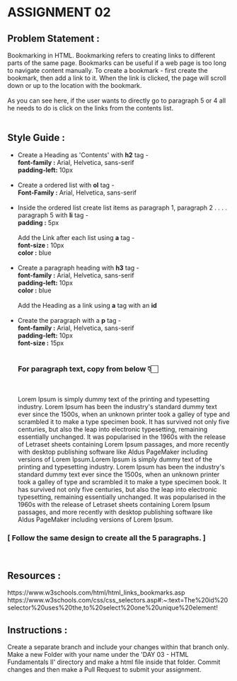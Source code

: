 <h1>ASSIGNMENT 02</h1>
<h2>Problem Statement :</h2> 
Bookmarking in HTML. Bookmarking refers to creating links to different parts of the same page. Bookmarks can be useful if a web page is too long to navigate content manually. To create a bookmark - first create the bookmark, then add a link to it. When the link is clicked, the page will scroll down or up to the location with the bookmark.
<br>
<br>
As you can see here, if the user wants to directly go to paragraph 5 or 4 all he needs to do is click on the links from the contents list.
<br>
<br>
<h2>Style Guide :</h2> 
<ul>
   <li>Create a Heading as 'Contents' with <b>h2</b> tag -<br><b>font-family :</b> Arial, Helvetica, sans-serif <br><b>padding-left:</b> 10px</li><br>
   <li>Create a ordered list with <b>ol</b> tag -<br><b>Font-Family :</b> Arial, Helvetica, sans-serif
   </li><br>
   <li>Inside the ordered list create list items as paragraph 1, paragraph 2 . . . . paragraph 5 with <b>li</b> tag -<br><b>padding :</b> 5px<br><br>Add the Link after each list using <b>a</b> tag -<br><b>font-size :</b> 10px<br><b>color :</b> blue</li><br>
   <li>Create a paragraph heading with <b>h3</b> tag -<br><b>font-family :</b> Arial, Helvetica, sans-serif <br><b>padding-left:</b> 10px<br><b>color :</b> blue<br><br>Add the Heading as a link using <b>a</b> tag with an <b>id</b></li><br>
   <li>Create the paragraph with a <b>p</b> tag -<br><b>font-family :</b> Arial, Helvetica, sans-serif <br><b>padding-left:</b> 10px<br><b>font-size :</b> 15px</li><br><h3>For paragraph text, copy from below 👇🏻</h3><br><br>
Lorem Ipsum is simply dummy text of the printing and typesetting industry. Lorem Ipsum has been the industry's standard dummy text ever since the 1500s, when an unknown printer took a galley of type and scrambled it to make a type specimen book. It has survived not only five centuries, but also the leap into electronic typesetting, remaining essentially unchanged. It was popularised in the 1960s with the release of Letraset sheets containing Lorem Ipsum passages, and more recently with desktop publishing software like Aldus PageMaker including versions of Lorem Ipsum.Lorem Ipsum is simply dummy text of the printing and typesetting industry. Lorem Ipsum has been the industry's standard dummy text ever since the 1500s, when an unknown printer took a galley of type and scrambled it to make a type specimen book. It has survived not only five centuries, but also the leap into electronic typesetting, remaining essentially unchanged. It was popularised in the 1960s with the release of Letraset sheets containing Lorem Ipsum passages, and more recently with desktop publishing software like Aldus PageMaker including versions of Lorem Ipsum.
</ul>
<h3>[ Follow the same design to create all the 5 paragraphs. ]</h3><br>
<h2>Resources :</h2>
https://www.w3schools.com/html/html_links_bookmarks.asp
https://www.w3schools.com/css/css_selectors.asp#:~:text=The%20id%20selector%20uses%20the,to%20select%20one%20unique%20element!
<br>
<h2>Instructions :</h2>
Create a separate branch and include your changes within that branch only. Make a new Folder with your name under the 'DAY 03 - HTML Fundamentals II' directory and make a html file inside that folder. Commit changes and then make a Pull Request to submit your assignment.

